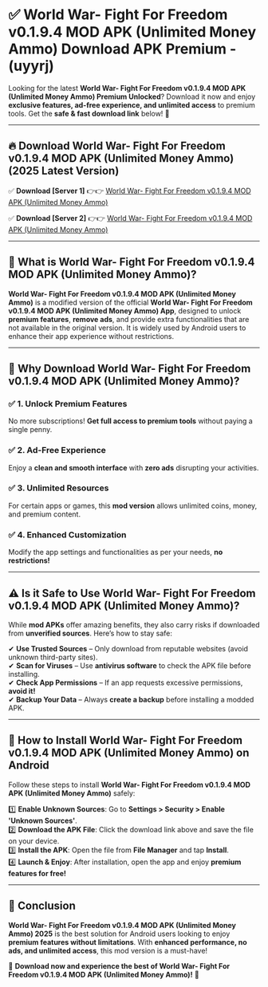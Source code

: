 
# ✅ World War- Fight For Freedom v0.1.9.4 MOD APK (Unlimited Money Ammo) Download APK Premium -  (uyyrj) 

Looking for the latest **World War- Fight For Freedom v0.1.9.4 MOD APK (Unlimited Money Ammo) Premium Unlocked**? Download it now and enjoy **exclusive features, ad-free experience, and unlimited access** to premium tools. Get the **safe & fast download link** below! 🚀

---

## 🔥 Download World War- Fight For Freedom v0.1.9.4 MOD APK (Unlimited Money Ammo) (2025 Latest Version)

✅ **Download [Server 1]** 👉👉 [World War- Fight For Freedom v0.1.9.4 MOD APK (Unlimited Money Ammo) ](https://apkcomod.com?title=World_War-_Fight_For_Freedom_v0.1.9.4_MOD_APK_(Unlimited_Money_Ammo))  

✅ **Download [Server 2]** 👉👉 [World War- Fight For Freedom v0.1.9.4 MOD APK (Unlimited Money Ammo) ](https://apkcomod.com?title=World_War-_Fight_For_Freedom_v0.1.9.4_MOD_APK_(Unlimited_Money_Ammo))  


---

## 📌 What is World War- Fight For Freedom v0.1.9.4 MOD APK (Unlimited Money Ammo)?

**World War- Fight For Freedom v0.1.9.4 MOD APK (Unlimited Money Ammo)** is a modified version of the official **World War- Fight For Freedom v0.1.9.4 MOD APK (Unlimited Money Ammo) App**, designed to unlock **premium features**, **remove ads**, and provide extra functionalities that are not available in the original version. It is widely used by Android users to enhance their app experience without restrictions.

---

## 🌟 Why Download World War- Fight For Freedom v0.1.9.4 MOD APK (Unlimited Money Ammo)?

### ✅ 1. Unlock Premium Features
No more subscriptions! **Get full access to premium tools** without paying a single penny.

### ✅ 2. Ad-Free Experience
Enjoy a **clean and smooth interface** with **zero ads** disrupting your activities.

### ✅ 3. Unlimited Resources
For certain apps or games, this **mod version** allows unlimited coins, money, and premium content.

### ✅ 4. Enhanced Customization
Modify the app settings and functionalities as per your needs, **no restrictions!**

---

## ⚠️ Is it Safe to Use World War- Fight For Freedom v0.1.9.4 MOD APK (Unlimited Money Ammo)?

While **mod APKs** offer amazing benefits, they also carry risks if downloaded from **unverified sources**. Here’s how to stay safe:

✔ **Use Trusted Sources** – Only download from reputable websites (avoid unknown third-party sites).  
✔ **Scan for Viruses** – Use **antivirus software** to check the APK file before installing.  
✔ **Check App Permissions** – If an app requests excessive permissions, **avoid it!**  
✔ **Backup Your Data** – Always **create a backup** before installing a modded APK.

---

## 📲 How to Install World War- Fight For Freedom v0.1.9.4 MOD APK (Unlimited Money Ammo) on Android

Follow these steps to install **World War- Fight For Freedom v0.1.9.4 MOD APK (Unlimited Money Ammo)** safely:

1️⃣ **Enable Unknown Sources**: Go to **Settings > Security > Enable 'Unknown Sources'**.  
2️⃣ **Download the APK File**: Click the download link above and save the file on your device.  
3️⃣ **Install the APK**: Open the file from **File Manager** and tap **Install**.  
4️⃣ **Launch & Enjoy**: After installation, open the app and enjoy **premium features for free!**

---

## 🚀 Conclusion

**World War- Fight For Freedom v0.1.9.4 MOD APK (Unlimited Money Ammo) 2025** is the best solution for Android users looking to enjoy **premium features without limitations**. With **enhanced performance, no ads, and unlimited access**, this mod version is a must-have!

🔻 **Download now and experience the best of World War- Fight For Freedom v0.1.9.4 MOD APK (Unlimited Money Ammo)!** 🔻

